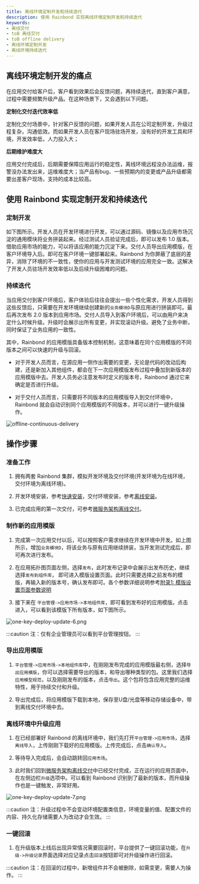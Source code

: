 ```yaml
---
title: 离线环境定制开发和持续迭代
description: 使用 Rainbond 实现离线环境定制开发和持续迭代
keywords:
- 离线交付
- toB 离线交付
- toB offline delivery
- 离线环境定制开发
- 离线环境持续迭代
---
```


## 离线环境定制开发的痛点

在应用交付给客户后，客户看到效果后会反馈问题，再持续迭代，直到客户满意，过程中需要频繁升级产品。在这种场景下，又会遇到以下问题。

**定制化交付迭代效率低**

定制化交付场景中，针对客户反馈的问题，如果开发人员在公司定制开发，升级过程复杂，沟通低效。而如果开发人员在客户现场驻场开发，没有好的开发工具和环境，开发效率低，人力投入大；

**后期维护难度大**

应用交付完成后，后期需要保障应用运行的稳定性，离线环境远程没办法运维，报警没办法发出来，运维难度大；当产品有bug、一些预期内的变更或产品升级都需要出差客户现场，支持的成本比较高。

## 使用 Rainbond 实现定制开发和持续迭代

### 定制开发

如下图所示。开发人员在开发环境进行开发，可以通过源码、镜像以及应用市场沉淀的通用模块将业务拼装起来。经过测试人员验证完成后，即可以发布 1.0 版本。借助应用市场的能力，可以将该应用的能力沉淀下来。交付人员导出应用模版，在客户环境导入后。即可在客户环境一键部署起来。Rainbond 为你屏蔽了底层的差异，消除了环境的不一致性，使你的应用与开发测试环境的应用完全一致。这解决了开发人员驻场开发效率低以及后续升级困难的问题。

### 持续迭代

当应用交付到客户环境后，客户体验后往往会提出一些个性化需求，开发人员得到这些反馈后，只需要在开发环境继续创建新的`业务模块D`与原应用进行拼装即可。最后再次发布 2.0 版本到应用市场。交付人员导入到客户环境后，可以由用户来决定什么时候升级。升级时会展示出所有变更，并实现滚动升级。避免了业务中断，同时保证了业务应用的一致性。

其中，Rainbond 的应用模版具备版本控制机制，这意味着在同个应用模版的不同版本之间可以快速的升级与回滚。

- 对于开发人员而言，在源应用一侧作出需要的变更，无论是代码的改动后构建，还是新加入其他组件，都会在下一次应用模版发布过程中叠加到新版本的应用模版中去。开发人员务必注意发布时定义的版本号，Rainbond 通过它来确定是否进行升级。

- 对于交付人员而言，只需要将不同版本的应用模版导入到交付环境中，Rainbond 就会自动识别同个应用模版的不同版本，并可以进行一键升级操作。

![offline-continuous-delivery](https://static.goodrain.com/docs/5.11/delivery/offline/offline-continuous-delivery.png)

## 操作步骤

### 准备工作

1. 拥有两套 Rainbond 集群，模拟开发环境及交付环境(开发环境为在线环境，交付环境为离线环境)。

2. 开发环境安装，参考[快速安装](/docs/quick-start/quick-install)，交付环境安装，参考[离线安装](/docs/installation/offline/)。

3. 已完成应用的第一次交付，可参考[微服务架构离线交付](./micro-service.md)。

### 制作新的应用模版

1. 完成第一次应用交付以后，可以按照客户需求继续在开发环境中开发。如上图所示，增加`业务模块D`，将该业务与原有应用继续拼装，当开发测试完成后，即可再次进行发布。

2. 在应用拓扑图页面左侧，选择`发布`，此时发布记录中会展示出发布历史，继续选择`发布到组件库`， 即可进入模版设置页面。此时只需要选择之前发布的模版，再输入新的版本号，确认发布即可。各个参数详细说明参考[附录1: 模版设置页面参数说明](../app-model-parameters.md)

3. 接下来在 `平台管理->应用市场->本地组件库`，即可看到发布好的应用模版。点击进入，可以看到该模版下所有版本，如下图所示。

![one-key-deploy-update-6.png](https://static.goodrain.com/wechat/one-key-deploy-upgrade/one-key-deploy-update-6.png)

:::caution
注：仅有企业管理员可以看到平台管理按钮。
:::

### 导出应用模版

1. `平台管理->应用市场->本地组件库`中，在刚刚发布完成的应用模版最右侧，选择`导出应用模版`，你可以选择需要导出的版本，和导出哪种类型的包。这里我们选择`应用模型规范`，以及刚刚发布的版本，点击`导出`。这个包将包含应用完整的运维特性，用于持续交付和升级。

2. 导出完成后，将应用模版下载到本地，保存至U盘/光盘等移动存储设备中，带到离线交付环境中去。

### 离线环境中升级应用

1. 在已经部署好 Rainbond 的离线环境中，我们先打开`平台管理->应用市场`，选择`离线导入`，上传刚刚下载好的应用模版。上传完成后，点击`确认导入`。

2. 等待导入完成后，会自动跳转回`应用市场`。

3. 此时我们回到[微服务架构离线交付](./micro-service.md)中已经交付完成，正在运行的应用页面中，在左侧边栏`升级`选项中。可以看到 Rainbond 识别到了最新的版本，而升级操作也是一键触发，非常好用。

![one-key-deploy-update-7.png](https://static.goodrain.com/wechat/one-key-deploy-upgrade/one-key-deploy-update-7.png)

:::caution
注：升级过程中不会变动环境配置类信息，环境变量的值、配置文件的内容、持久化存储需要人为改动才会生效。
:::

### 一键回滚

1. 在升级版本上线后出现异常情况需要回滚时，平台提供了一键回滚功能，在`升级->升级记录`界面选择对应记录点击`回滚`按钮即可对升级操作进行回滚。

:::caution
注：在回滚的过程中，新增组件并不会被删除，如需变更，需要人为操作。
:::
